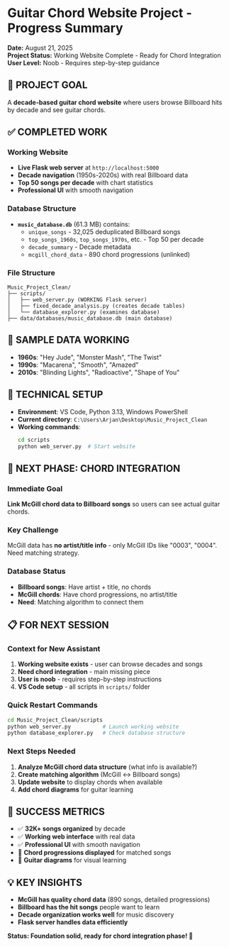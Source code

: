 # Guitar Chord Website Project - Progress Summary

**Date:** August 21, 2025  
**Project Status:** Working Website Complete - Ready for Chord Integration  
**User Level:** Noob - Requires step-by-step guidance

## 🎯 PROJECT GOAL
A **decade-based guitar chord website** where users browse Billboard hits by decade and see guitar chords.

## ✅ COMPLETED WORK

### Working Website
- **Live Flask web server** at `http://localhost:5000`
- **Decade navigation** (1950s-2020s) with real Billboard data
- **Top 50 songs per decade** with chart statistics
- **Professional UI** with smooth navigation

### Database Structure
- **`music_database.db`** (61.3 MB) contains:
  - `unique_songs` - 32,025 deduplicated Billboard songs
  - `top_songs_1960s`, `top_songs_1970s`, etc. - Top 50 per decade
  - `decade_summary` - Decade metadata
  - `mcgill_chord_data` - 890 chord progressions (unlinked)

### File Structure
```
Music_Project_Clean/
├── scripts/
│   ├── web_server.py (WORKING Flask server)
│   ├── fixed_decade_analysis.py (creates decade tables)
│   └── database_explorer.py (examines database)
├── data/databases/music_database.db (main database)
```

## 🎸 SAMPLE DATA WORKING
- **1960s**: "Hey Jude", "Monster Mash", "The Twist"
- **1990s**: "Macarena", "Smooth", "Amazed"  
- **2010s**: "Blinding Lights", "Radioactive", "Shape of You"

## 🔧 TECHNICAL SETUP
- **Environment**: VS Code, Python 3.13, Windows PowerShell
- **Current directory**: `C:\Users\Arjan\Desktop\Music_Project_Clean`
- **Working commands**:
  ```bash
  cd scripts
  python web_server.py  # Start website
  ```

## 🚧 NEXT PHASE: CHORD INTEGRATION

### Immediate Goal
**Link McGill chord data to Billboard songs** so users can see actual guitar chords.

### Key Challenge
McGill data has **no artist/title info** - only McGill IDs like "0003", "0004". Need matching strategy.

### Database Status
- **Billboard songs**: Have artist + title, no chords
- **McGill chords**: Have chord progressions, no artist/title
- **Need**: Matching algorithm to connect them

## 📋 FOR NEXT SESSION

### Context for New Assistant
1. **Working website exists** - user can browse decades and songs
2. **Need chord integration** - main missing piece
3. **User is noob** - requires step-by-step instructions
4. **VS Code setup** - all scripts in `scripts/` folder

### Quick Restart Commands
```bash
cd Music_Project_Clean/scripts
python web_server.py          # Launch working website
python database_explorer.py   # Check database structure
```

### Next Steps Needed
1. **Analyze McGill chord data structure** (what info is available?)
2. **Create matching algorithm** (McGill ↔ Billboard songs)  
3. **Update website** to display chords when available
4. **Add chord diagrams** for guitar learning

## 🎵 SUCCESS METRICS
- ✅ **32K+ songs organized** by decade
- ✅ **Working web interface** with real data
- ✅ **Professional UI** with smooth navigation
- 🔲 **Chord progressions displayed** for matched songs
- 🔲 **Guitar diagrams** for visual learning

## 💡 KEY INSIGHTS
- **McGill has quality chord data** (890 songs, detailed progressions)
- **Billboard has the hit songs** people want to learn
- **Decade organization works well** for music discovery
- **Flask server handles data efficiently**

**Status: Foundation solid, ready for chord integration phase! 🎸**